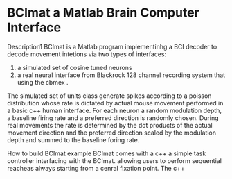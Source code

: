 # BCImat a Matlab Brain Computer Interface
Description1
BCImat is a Matlab program implementinhg a BCI decoder to decode movement intetions via two types of interfaces:
1) a simulated set of cosine tuned neurons
2) a real neural interface from Blackrock 128 channel recording system that using the cbmex .

The simulated set of units class generate spikes according to a poisson distribution whose rate is dictated by actual mouse movement performed in a basic c++ human interface.
For each neuron a random modulation depth, a baseline firing rate and a preferred direction is randomly chosen. During real movements the rate is determined by the dot products of the actual movement direction 
and the preferred direction scaled by the modulation depth and summed to the baseline foring rate. 
     

  

How to build BCImat example
BCImat comes with a c++ a simple task controller interfacing with the BCImat. allowing users to perform sequential reacheas always starting from a cenral fixation point.
The c++ 
